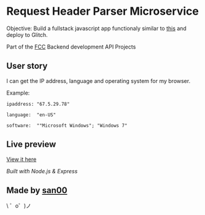 Request Header Parser Microservice
=========================

Objective: Build a fullstack javascript app functionaly similar to [this](https://cryptic-ridge-9197.herokuapp.com/api/whoami/) and deploy to Glitch.

Part of the [FCC](https://www.freecodecamp.org) Backend development API Projects

User story
------------

I can get the IP address, language and operating system for my browser.

Example:

`ipaddress:	"67.5.29.78"`

`language:	"en-US"`

`software:	""Microsoft Windows"; "Windows 7"`


Live preview
------------
[View it here](https://request--header.glitch.me/)


*Built with Node.js & Express*

Made by [san00](https://github.com/san00)
-------------------

\ ゜o゜)ノ
